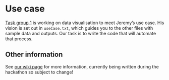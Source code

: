# Use case #

[Task group 1](http://wiki.pro-ibiosphere.eu/wiki/Task_Groups#Task_Group_1:_Data_Visualization) is working on data visualisation to meet Jeremy’s use case. His vision is set out in  `useCase.txt`, which guides you to the other files with sample data and outputs. Our task is to write the code that will automate that process.

## Other information ##

See [our wiki page](http://wiki.pro-ibiosphere.eu/wiki/Data_visualisation) for more information, currently being written during the hackathon so subject to change!